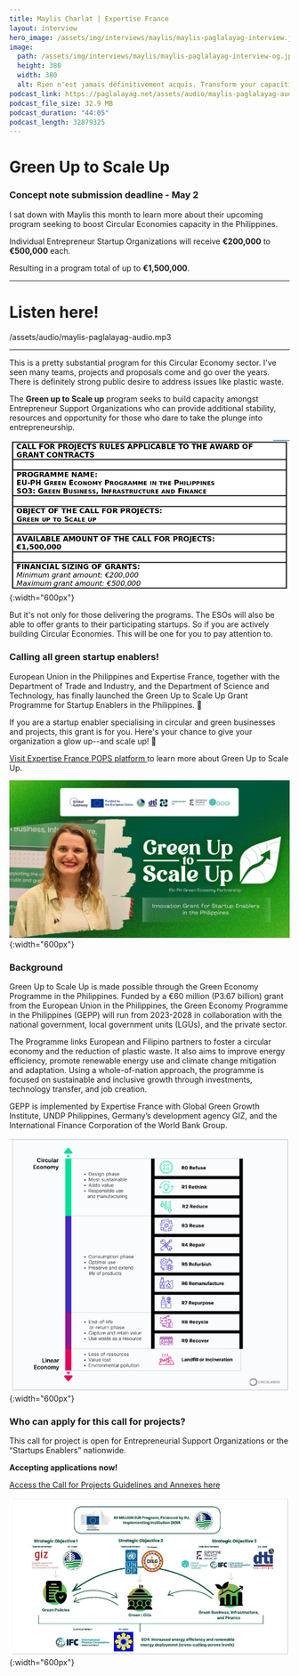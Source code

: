 ```yaml
---
title: Maylis Charlat | Expertise France
layout: interview
hero_image: /assets/img/interviews/maylis/maylis-paglalayag-interview.jpg
image:
  path: /assets/img/interviews/maylis/maylis-paglalayag-interview-og.jpg
  height: 380
  width: 380
  alt: Rien n'est jamais définitivement acquis. Transform your capacities through our grant and drive the Cricular Economies ecosystem forward!
podcast_link: https://paglalayag.net/assets/audio/maylis-paglalayag-audio.mp3
podcast_file_size: 32.9 MB
podcast_duration: "44:05"
podcast_length: 32879325
---
```


# Green Up to Scale Up

### Concept note submission deadline  - May 2

I sat down with Maylis this month to learn more about their upcoming program seeking to boost Circular Economies capacity in the Philippines.

Individual Entrepreneur Startup Organizations will receive **€200,000** to **€500,000** each.


Resulting in a program total of up to **€1,500,000**.

-----------------

# Listen here!

/assets/audio/maylis-paglalayag-audio.mp3

-----------------

This is a pretty substantial program for this Circular Economy sector.  I've seen many teams, projects and proposals come and go over the years.  There is definitely strong public desire to address issues like plastic waste.

The **Green up to Scale up** program seeks to build capacity amongst Entrepreneur Support Organizations who can provide additional stability, resources and opportunity for those who dare to take the plunge into entrepreneurship.

![Program Overview](/assets/img/interviews/maylis/gusu-program-overview.png){:width="600px"}

But it's not only for those delivering the programs.  The ESOs will also be able to offer grants to their participating startups.  So if you are actively building Circular Economies.  This will be one for you to pay attention to.

### Calling all green startup enablers!

European Union in the Philippines and Expertise France, together with the Department of Trade and Industry, and the Department of Science and Technology, has finally launched the Green Up to Scale Up Grant Programme for Startup Enablers in the Philippines. 🌿

If you are a startup enabler specialising in circular and green businesses and projects, this grant is for you. Here's your chance to give your organization a glow up--and scale up! 💚

[Visit Expertise France POPS platform ](https://bit.ly/GreenUp2ScaleUp) to learn more about Green Up to Scale Up.


![Program Banner](/assets/img/interviews/maylis/gusu-thumb.jpg){:width="600px"}

### Background

Green Up to Scale Up is made possible through the Green Economy Programme in the Philippines. Funded by a €60 million (P3.67 billion) grant from the European Union in the Philippines, the Green Economy Programme in the Philippines (GEPP) will run from 2023-2028 in collaboration with the national government, local government units (LGUs), and the private sector. 

The Programme links European and Filipino partners to foster a circular economy and the reduction of plastic waste. It also aims to improve energy efficiency, promote renewable energy use and climate change mitigation and adaptation. Using a whole-of-nation approach, the programme is focused on sustainable and inclusive growth through investments, technology transfer, and job creation. 

GEPP is implemented by Expertise France with Global Green Growth Institute, UNDP Philippines, Germany’s development agency GIZ, and the International Finance Corporation of the World Bank Group. 

![The 10Rs of increasing Circularity](/assets/img/interviews/maylis/gusu-10rs.png){:width="600px"}

### Who can apply for this call for projects?

This call for project is open for Entrepreneurial Support Organizations or the “Startups Enablers” nationwide.

**Accepting applications now!**

[Access the Call for Projects Guidelines and Annexes here](https://bit.ly/GreenUp2ScaleUp)

![Strategic Objectives](/assets/img/interviews/maylis/gusu-strategic-objectives.png){:width="600px"}